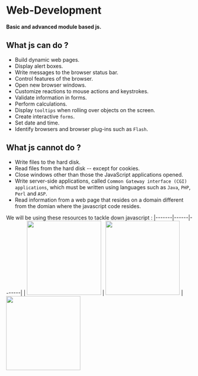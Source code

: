 # Web-Development
**Basic and advanced module based js.**

## What js can do ? 
- Build dynamic web pages.
- Display alert boxes.
- Write messages to the browser status bar.
- Control features of the browser.
- Open new browser windows.
- Customize reactions to mouse actions and keystrokes.
- Validate information in forms.
- Perform calculations.
- Display `tooltips` when rolling over objects on the screen.
- Create interactive `forms`.
- Set date and time.
- Identify browsers and browser plug-ins such as `Flash`.

## What js cannot do ? 
- Write files to the hard disk.
- Read files from the hard disk -- except for cookies.
- Close windows other than those the JavaScript applications opened.
- Write server-side applications, called `Common Gateway interface (CGI) applications`,
which must be written using languages such as `Java`, `PHP`, `Perl` and `ASP`.
- Read information from a web page that resides on a domain different from the domian where the javascript code resides.

We will be using these resources to tackle down javascript : 
|-------|------|-------|
| <img src="https://user-images.githubusercontent.com/60224159/162418457-0ff8f39c-8c13-4040-8795-289a47233628.png" width="200"> | <img src="https://user-images.githubusercontent.com/60224159/162418628-894a3c88-1b5c-48eb-aa59-94ac164ea82a.png" width="200"> | <img src="https://userimages.githubusercontent.com/60224159/162418795-0d4c0f28-edfd-4d14-9aa3-20c07ccd1689.png" width="200"> 
